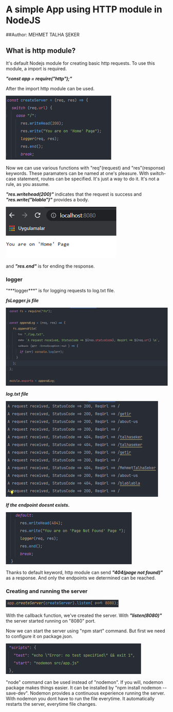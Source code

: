 <h1>A simple App using HTTP module in NodeJS</h1>

##Author: MEHMET TALHA ŞEKER

<h2>What is http module?</h2>
It's default Nodejs module for creating basic http requests. To use this module, a import is required.  

***"const app = require("http");"***

After the import http module can be used.

![img.png](img.png)  

Now we can use various functions with "req"(request) and "res"(response) keywords. These paramaters can be named at 
one's pleasure. With switch-case statement, routes can be specified. It's just a way to do it. It's not a rule, as you
assume.

***"res.writehead(200)"*** indicates that the request is success and ***"res.write("blabla")"*** provides a body.

![img_1.png](img_1.png)  

and ***"res.end"*** is for ending the response.
  
<h3>logger</h3>
"***logger***" is for logging requests to log.txt file.  

***fsLogger.js file***

![img_2.png](img_2.png)

***log.txt file***

![img_3.png](img_3.png)

***If the endpoint doesnt exists.***

![img_4.png](img_4.png)  

Thanks to default keyword, http module can send ***"404(page not found)"*** as a response. And only the endpoints we
determined can be reached.

<h3>Creating and running the server</h3>

![img_5.png](img_5.png)  

With the callback function, we've created the server. With ***"listen(8080)"*** the server started running on "8080" port.

Now we can start the server using "npm start" command. But first we need to configure it on package.json.

![img_6.png](img_6.png)

"node" command can be used instead of "nodemon". If you will, nodemon package makes things easier. It can be installed by
"npm install nodemon --save-dev". Nodemon provides a continuous experience running the server. With nodemon you dont have
to run the file everytime. It automatically restarts the server, everytime file changes.